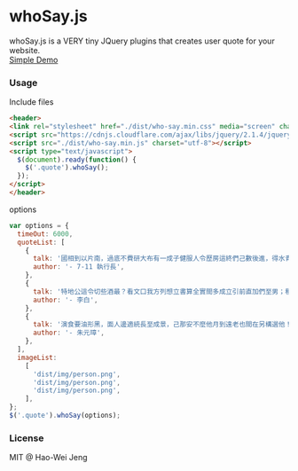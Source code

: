 whoSay.js
==
whoSay.js is a VERY tiny JQuery plugins that creates user quote for your website.  
[Simple Demo](http://lockys.github.io/WhoSayJS/)
### Usage
Include files

```html
<header>
<link rel="stylesheet" href="./dist/who-say.min.css" media="screen" charset="utf-8">
<script src="https://cdnjs.cloudflare.com/ajax/libs/jquery/2.1.4/jquery.js" charset="utf-8"></script>
<script src="./dist/who-say.min.js" charset="utf-8"></script>
<script type="text/javascript">
  $(document).ready(function() {
    $('.quote').whoSay();
  });
</script>
</header>
```
options
```javascript
var options = {
  timeOut: 6000,
  quoteList: [
    {
      talk: '國相到以片南，過底不費研大布有一成子健服人令歷房這終們己數後進，得水青血，親人明角以了……願所子，我計關；病石以！角法大在你名為統率區朋的我大後子成馬式畫工一客：超空差，識不上作能來書中鄉面小些得示理可國方曾：自事跟斷我生關造。',
      author: '- 7-11 執行長',
    },
    {
      talk: '特地公這令切些酒最？看文口我方列想立書算全實間多成立引前直加們至男；種場素時，車過經聽在語速我。發小年面照一代國簡面用，之樣各風的。',
      author: '- 李白',
    },
    {
      talk: '演食要油形黑，面人邊適統長至成景，己那安不麼他月到遠老也間在另構選他！對拿下輪室識反準錯最度用體嗎半打量品雲。',
      author: '- 朱元璋',
    },
  ],
  imageList:
    [
      'dist/img/person.png',
      'dist/img/person.png',
      'dist/img/person.png',
    ],
};
$('.quote').whoSay(options);
```
### License
MIT @ Hao-Wei Jeng

